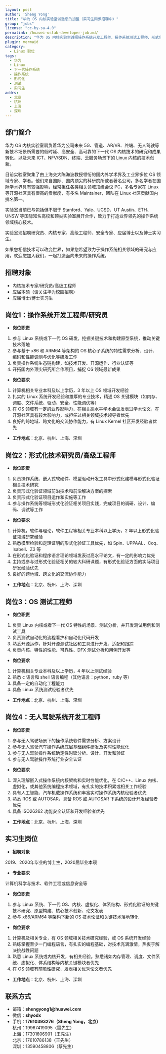```yaml
---
layout: post
author: 'Sheng Yong'
title: "华为 OS 内核实验室诚邀您的加盟（实习生同步招聘中）"
group: "jobs"
license: "cc-by-sa-4.0"
permalink: /huawei-oslab-developer-job.md/
description: "华为 OS 内核实验室诚招操作系统开发工程师、操作系统测试工程师、形式化技术研究员、实习生"
plugin: mermaid
category:
  - Linux 职位
tags:
  - 华为
  - Linux
  - 下一代操作系统
  - 操作系统
  - 形式化
  - 测试
  - 实习生
addrs:
  - 北京
  - 杭州
  - 上海
  - 深圳
---
```


## 部门简介

华为 OS 内核实验室肩负着华为公司未来 5G、管道、AR/VR、终端、无人驾驶等新技术场景所需要的低时延、高安全、高可靠的下一代 OS 内核技术的研究和成果转化，以及未来 ICT、NFV/SDN、终端、云服务场景下的 Linux 内核的技术创新。

目前实验室聚集了由上海交大陈海波教授领衔的国内外学术界及工业界多位 OS 领域专家、学者。他们来自国际、国内顶尖的科研院所或者著名公司，多名学者在国际学术界具有较强影响，经常担任各类相关领域顶级会议 PC，多名专家在 Linux 等开源社区具有很高的贡献度，有多名 Maintainer，团队在 Linux 社区贡献国内排名第一。

实验室当前已与包括但不限于 Stanford、Yale、UCSD、UT Austin、ETH、UNSW 等国际知名高校和顶尖实验室展开合作，致力于打造业界领先的操作系统领域核心技术。

实验室现招聘研究员、内核专家、高级工程师、安全专家、应届博士以及博士实习生。

如果您相信技术可以改变世界，如果您希望致力于操作系统相关领域的研究与应用，欢迎您加入我们，一起打造面向未来的操作系统。

## 招聘对象

* 内核技术专家/研究员/高级工程师
* 应届本硕（请关注华为校园招聘）
* 应届博士/博士实习生

## 岗位1：操作系统开发工程师/研究员

* __岗位职责__

1. 参与 Linux 系统或下一代 OS 研发，挖掘关键技术和构建原型系统，推动关键技术落地
2. 参与基于 x86 和 ARM64 等架构的 OS 核心子系统的特性需求分析、设计、编码和性能调测与优化等研发工作
3. 负责操作系统生态链构建，如技术开发、开源运作、行业认证等
4. 开拓国内外顶尖研究所合作项目，捕捉 OS 领域最新成果

* __岗位要求__

1. 计算机相关专业本科及以上学历，3 年以上 OS 领域开发经验
2. 扎实的 Linux 系统开发经验和雄厚的专业技术，精通 OS 关键模块（如内存、调度、文件系统、驱动、安全、性能调优等）
3. 在 OS 领域有一定的业界影响力，在相关高水平学术会议发表过学术论文，在开源社区具有较大影响力，或担任过相关领域技术领导者优先
4. 良好的跨地域、跨文化的交流协作能力，有 Linux Kernel 社区开发经验者优先

* __工作地点__：北京、杭州、上海、深圳

## 岗位2：形式化技术研究员/高级工程师

* __岗位职责__

1. 负责操作系统、嵌入式软硬件、模型驱动开发工具中形式化建模与形式化验证相关技术研究
2. 负责形式化验证领域前沿技术和前沿解决方案的探索
3. 负责形式化验证项目运作和实施等工作
4. 参与操作系统等领域形式化验证相关项目实践，完成项目的调研、设计、编码、调试等工作

* __岗位要求__

1. 计算机，软件与理论，软件工程等相关专业本科以上学历，2 年以上形式化验证领域研究经验
2. 熟悉模型检验和定理证明的形式化验证工具优先，如 Spin、UPPAAL、Coq、Isabell、Z3 等
3. 在形式化验证和程序语言理论领域发表过高水平论文，有一定的影响力优先
4. 主持或参与过形式化验证相关的较大科研课题，有形式化验证方面的实际项目研发经验优先
5. 良好的跨地域、跨文化的交流协作能力

* __工作地点__：北京、杭州、上海、深圳

## 岗位3：OS 测试工程师

* __岗位职责__

1. 负责 Linux 内核或者下一代 OS 特性的场景、测试分析，并开发测试用例和测试工具
2. 负责测试自动化的流程看护和自动化代码开发
3. 熟悉开源运作，针对开源测试社区和工具进行开发、适配和跟踪
4. 负责内核、特性的性能、可靠性、DFX 测试分析和用例开发等

* __岗位要求__

1. 计算机相关专业本科及以上学历，4 年以上测试经验
2. 熟悉 c 语言和 shell 语言编程（其他语言：python，ruby 等）
3. 具备一定的自动化工程能力
4. 具备 Linux 系统测试经验者优先

* __工作地点__：北京、杭州、上海、深圳

## 岗位4：无人驾驶系统开发工程师

* __岗位职责__

1. 参与无人驾驶场景下的操作系统软件需求分析、方案设计
2. 参与无人驾驶汽车操作系统底层基础组件研发及实时性能优化
3. 参与无人驾驶操作系统确定性时延分析、设计、开发和验证
4. 参与无人驾驶操作系统行业安全认证

* __岗位要求__

1. 深入理解嵌入式操作系统内核架构和实时性能优化，在 C/C++、Linux 内核、虚拟化，或其他系统编程技术领域，有扎实的技术积累或相关工作经验
2. 具有人工智能、汽车机载操作系统和丰富实时操作系统内核经验者优先
3. 熟悉 ROS 或 AUTOSAR，具备 ROS 或 AUTOSAR 下系统的设计开发经验者优先
4. 具备 ISO26262 功能安全认证和开发经验者优先

* __工作地点__：北京、杭州、上海、深圳


## 实习生岗位

* __招聘对象__

2019、2020年毕业的博士生，2020届毕业本硕

* __专业要求__

计算机科学与技术、软件工程或信息安全等

* __岗位职责__

1. 参与 Linux 系统、下一代 OS、内核、虚拟化、体系结构、形式化验证的关键技术研究、原型构建、核心技术创新、论文发表
2. 参与 x86/ARM64 等架构下新的 OS 技术论证和关键技术落地转化

* __岗位要求__

1. 计算机及相关专业，有 OS 领域相关技术研究经验，或 OS 系统开发经验
2. 熟练掌握至少一门编程语言，有扎实的编程基础，对技术充满激情，热衷于解决挑战性问题
3. 熟悉 Linux 系统或内核开发，有相关经验，熟悉诸如内存管理、调度、文件系统、虚拟化、体系结构等内核关键模块者优先
4. 在 OS 领域有前瞻性研究，发表相关优秀论文者优先

* __工作地点__：北京、杭州、上海、深圳


## 联系方式

* 邮箱：__shengyong1@huawei.com__
* 微信：__shyodx__
* 手机：__17610393276（Sheng Yong，北京）__  
杭州：19967419095（雷先生）  
上海：17301606901（王先生）  
北京：17610786138（王先生）  
深圳：13590458806（蔡先生）
